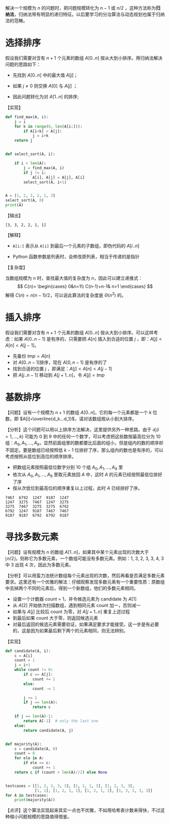 解决一个规模为 $n$ 的问题时，把问题规模转化为 $n-1$ 或 $n/2$ ，这种方法称为**归纳法**，归纳法带有明显的递归特征。以后要学习的分治算法与动态规划也属于归纳法的范畴。

# 选择排序

假设我们需要对含有 $n+1$ 个元素的数组 $A[0..n]$ 按从大到小排序。用归纳法解决问题的思路如下：

- 先找到 $A[0..n]$ 中的最大值 $A[j]$；
- 如果 $j\not=0$ 则交换 $A[0]$ 与 $A[j]$ ；

- 因此问题转化为对 $A[1..n]$ 的排序;

【实现】

```python
def find_max(A, i):
    j = i
    for k in range(0, len(A[i:])):
        if A[i+k] > A[j]:
            j = i+k
    return j


def select_sort(A, i):

    if i < len(A):
        j = find_max(A, i)
        if j != i:
            A[i], A[j] = A[j], A[i]
        select_sort(A, i+1)


A = [1, 2, 3, 2, 1, 3]
select_sort(A, 0)
print(A)
```

【输出】

```shell
[3, 3, 2, 2, 1, 1]
```

【解释】

- `A[i:]` 表示从 `A[i]` 到最后一个元素的子数组，即伪代码的 $A[i..n]$

- Python 函数参数是列表时，会修改原列表，相当于传递的是指针

【复杂度】

当数组规模为 $n$ 时，查找最大值的复杂度为 $n$，因此可以建立递推式：
$$
C(n)=
\begin{cases}
0&n=1\\
C(n-1)+n-1& n>1
\end{cases}
$$
解得 $C(n)=n(n-1)/2$，可以说此算法的复杂度是 $\Theta(n^2)$ 的。

# 插入排序

假设我们需要对含有 $n+1$ 个元素的数组 $A[0..n]$ 按从大到小排序。可以这样考虑：如果 $A[0..n-1]$ 是有序的，只需要把 $A[n]$ 插入到合适的位置 $j$ ，即：$A[j]<A[n]<A[j-1]$。

- 先备份 $tmp=A[n]$
- 对 $A[0..n-1]$排序，现在 $A[0,n-1]$ 是有序的了
- 找到合适的位置 $j$ ，即满足：$A[j]<A[n]<A[j-1]$
- 把 $A[j..n-1]$ 移动到 $A[j+1..n]$，令 $A[j]=tmp$

# 基数排序

【问题】设有一个规模为 $n+1$ 的数组 $A[0..n]$，它的每一个元素都是一个 $k$ 位数，即 $A[i]=\overline{d_k...d_1}$，请对该数组按从小到大排序。

【分析】这个问题可以用以上排序方法解决，这里提供另外一种思路。由于 $d_i(i=1,\dots,k)$ 可能为 0 到 9 中的任何一个数字，可以考虑把这些数按最高位分为 10 组：$A_0,A_1,\dots,A_9$，显然前面组里的数都要比后面的组小，但是组内的数的顺序却不固定。要是数组已经按照低 $k-1$ 位排好了序，那么组内的数也是有序的，可以考虑按照从低位到高位的顺序排序。

- 把数组元素按照最低位数字分到 10 个组 $A_0,A_1,\dots,A_9$ 里
- 依次从 $A_0,A_1,\dots,A_9$ 里取元素放回 $A$ 中，这时 $A$ 的元素已经按照最低位排好了序
- 按从次低位到最高位的顺序重复以上过程，此时 $A$ 已经排好了序。

```shell
7467  6792  1247  9187  1247
1247  3275  7467  1247  3275
3275  7467  3275  3275  6792
6792  1247  9187  7467  7467
9187  9187  6792  6792  9187
```

 

# 寻找多数元素

【问题】设有规模为 $n$ 的数组 $A[1..n]$，如果其中某个元素出现的次数大于 $\lfloor n/2 \rfloor$，则称它为多数元素，一个数组可能没有多数元素。例如：1, 3, 2, 3, 3, 4, 3 中 3 出现 4 次，因此为多数元素。

【分析】可以用蛮力法统计数组每个元素出现的次数，然后再看是否满足多数元素要求。这里还有一个优雅的解法：仔细观察发现多数元素有一个重要性质：原数组中去掉两个不同的元素后，得到一个新数组，他们的多数元素相同。

- 设置一个计数器 count = 1，并令候选元素为 candidate 为 $A[1]$
- 从 $A[2]$ 开始依次扫描数组，遇到相同元素 count 加一，否则减一
- 如果与 $A[j]$ 比较后 count 为零，对 $A[j+1..n]$ 重复上述过程
- 到最后如果 count 大于零，则返回候选元素
- 对最后返回的候选元素需要验证，如果满足要求才能接受。这一步是有必要的，这是因为如果最后剩下两个的元素相同，则无法辨别。

【实现】

```python
def candidate(A, i):
    c = A[i]
    count = 1
    j = i+1
    while count != 0:
        if c == A[j]:
            count += 1
        else:
            count -= 1

        j += 1
        if j == len(A):
            return c

    if j == len(A)-1:
        return A[-1]  # only the last one
    else:
        return candidate(A, j)


def majority(A):
    c = candidate(A, 0)
    count = 0
    for ele in A:
        if ele == c:
            count += 1
    return c if (count > len(A)//2) else None


testcases = [[1, 2, 3, 3, 3], [1, 1, 1, 3], [1, 2, 3, 3],
             [1, 1], [1, 2, 1, 1], [1, 2, 1, 2], [1, 3, 2, 3, 3]]
for A in testcases:
    print(majority(A))
```

【点评】这个算法实现起来其实一点也不优雅，不如用哈希表计数来得快，不过这种缩小问题规模的思路值得借鉴。

